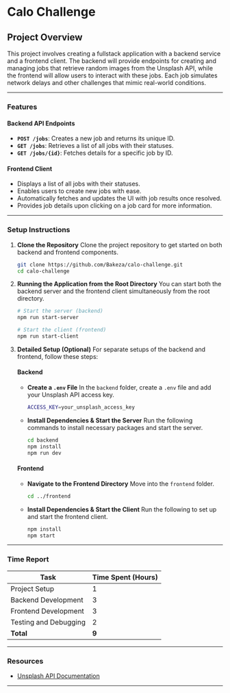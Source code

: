 # Calo Challenge

## Project Overview

This project involves creating a fullstack application with a backend service and a frontend client. The backend will provide endpoints for creating and managing jobs that retrieve random images from the Unsplash API, while the frontend will allow users to interact with these jobs. Each job simulates network delays and other challenges that mimic real-world conditions.

---

### Features

#### Backend API Endpoints
- **`POST /jobs`**: Creates a new job and returns its unique ID.
- **`GET /jobs`**: Retrieves a list of all jobs with their statuses.
- **`GET /jobs/{id}`**: Fetches details for a specific job by ID.

#### Frontend Client
- Displays a list of all jobs with their statuses.
- Enables users to create new jobs with ease.
- Automatically fetches and updates the UI with job results once resolved.
- Provides job details upon clicking on a job card for more information.

---

### Setup Instructions

1. **Clone the Repository**
   Clone the project repository to get started on both backend and frontend components.

   ```bash
   git clone https://github.com/Bakeza/calo-challenge.git
   cd calo-challenge
   ```

2. **Running the Application from the Root Directory**
   You can start both the backend server and the frontend client simultaneously from the root directory.

   ```bash
   # Start the server (backend)
   npm run start-server

   # Start the client (frontend)
   npm run start-client
   ```

3. **Detailed Setup (Optional)**
   For separate setups of the backend and frontend, follow these steps:

   #### Backend
   - **Create a `.env` File**
     In the `backend` folder, create a `.env` file and add your Unsplash API access key.
     ```bash
     ACCESS_KEY=your_unsplash_access_key
     ```
   - **Install Dependencies & Start the Server**
     Run the following commands to install necessary packages and start the server.
     ```bash
     cd backend
     npm install
     npm run dev
     ```

   #### Frontend
   - **Navigate to the Frontend Directory**
     Move into the `frontend` folder.
     ```bash
     cd ../frontend
     ```
   - **Install Dependencies & Start the Client**
     Run the following to set up and start the frontend client.
     ```bash
     npm install
     npm start
     ```

---

### Time Report

| Task                    | Time Spent (Hours) |
|-------------------------|--------------------|
| Project Setup           | 1                 |
| Backend Development     | 3                 |
| Frontend Development    | 3                 |
| Testing and Debugging   | 2                 |
| **Total**               | **9**             |

---

### Resources
- [Unsplash API Documentation](https://source.unsplash.com/)

---